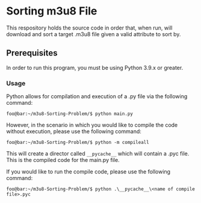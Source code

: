 # Sorting m3u8 File
This respository holds the source code in order that, when run, will download and sort a target .m3u8 file given a valid attribute to sort by.

## Prerequisites
In order to run this program, you must be using Python 3.9.x or greater. 

### Usage
Python allows for compilation and execution of a .py file via the following command:
```console
foo@bar:~/m3u8-Sorting-Problem/$ python main.py
```

However, in the scenario in which you would like to compile the code without execution, please use the following command:
```console
foo@bar:~/m3u8-Sorting-Problem/$ python -m compileall
```

This will create a director called `__pycache__` which will contain a .pyc file. This is the compiled code for the main.py file.

If you would like to run the compile code, please use the following command:
```console
foo@bar:~/m3u8-Sorting-Problem/$ python .\__pycache__\<name of compile file>.pyc
```
